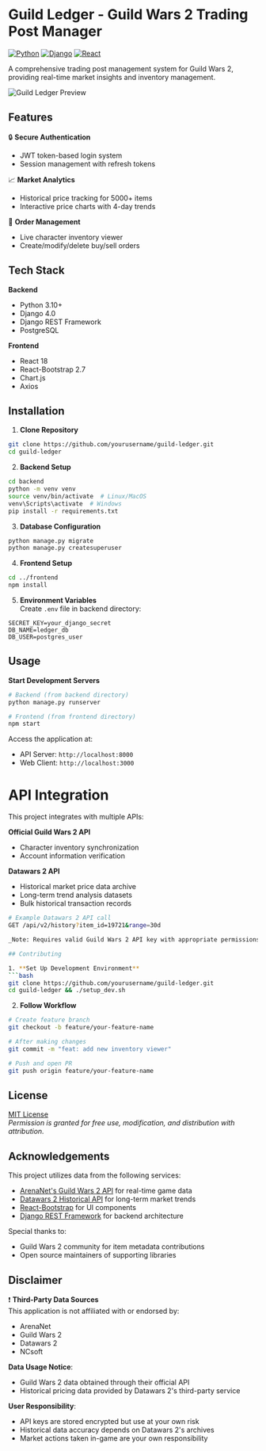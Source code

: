 # Guild Ledger - Guild Wars 2 Trading Post Manager

[![Python](https://img.shields.io/badge/Python-3.10+-blue?logo=python)](https://python.org)
[![Django](https://img.shields.io/badge/Django-4.0-brightgreen?logo=django)](https://djangoproject.com)
[![React](https://img.shields.io/badge/React-18.x-%2361DAFB?logo=react)](https://reactjs.org)

A comprehensive trading post management system for Guild Wars 2, providing real-time market insights and inventory management.

![Guild Ledger Preview]((https://imgur.com/a/sSFhSii))

## Features

🔒 **Secure Authentication**  
- JWT token-based login system  
- Session management with refresh tokens  

📈 **Market Analytics**  
- Historical price tracking for 5000+ items  
- Interactive price charts with 4-day trends   

💼 **Order Management** 
- Live character inventory viewer 
- Create/modify/delete buy/sell orders  

## Tech Stack

**Backend**  
- Python 3.10+  
- Django 4.0  
- Django REST Framework  
- PostgreSQL  

**Frontend**  
- React 18  
- React-Bootstrap 2.7  
- Chart.js  
- Axios  

## Installation

1. **Clone Repository**  
```bash
git clone https://github.com/yourusername/guild-ledger.git
cd guild-ledger
```

2. **Backend Setup**  
```bash
cd backend
python -m venv venv
source venv/bin/activate  # Linux/MacOS
venv\Scripts\activate  # Windows
pip install -r requirements.txt
```

3. **Database Configuration**  
```bash
python manage.py migrate
python manage.py createsuperuser
```

4. **Frontend Setup**  
```bash
cd ../frontend
npm install
```

5. **Environment Variables**  
Create `.env` file in backend directory:  
```env
SECRET_KEY=your_django_secret
DB_NAME=ledger_db
DB_USER=postgres_user
```

## Usage

**Start Development Servers**  
```bash
# Backend (from backend directory)
python manage.py runserver

# Frontend (from frontend directory)
npm start
```

Access the application at:  
- API Server: `http://localhost:8000`  
- Web Client: `http://localhost:3000`

# API Integration

This project integrates with multiple APIs:

**Official Guild Wars 2 API**   
- Character inventory synchronization  
- Account information verification  

**Datawars 2 API**  
- Historical market price data archive  
- Long-term trend analysis datasets  
- Bulk historical transaction records  

```bash
# Example Datawars 2 API call
GET /api/v2/history?item_id=19721&range=30d

_Note: Requires valid Guild Wars 2 API key with appropriate permissions._

## Contributing

1. **Set Up Development Environment**  
```bash
git clone https://github.com/yourusername/guild-ledger.git
cd guild-ledger && ./setup_dev.sh
```

2. **Follow Workflow**  
```bash
# Create feature branch
git checkout -b feature/your-feature-name

# After making changes
git commit -m "feat: add new inventory viewer"

# Push and open PR
git push origin feature/your-feature-name
```

## License

[MIT License](LICENSE)  
_Permission is granted for free use, modification, and distribution with attribution._

## Acknowledgements

This project utilizes data from the following services:

- [ArenaNet's Guild Wars 2 API](https://wiki.guildwars2.com/wiki/API:Main) for real-time game data  
- [Datawars 2 Historical API](https://datawars2.io/docs) for long-term market trends  
- [React-Bootstrap](https://react-bootstrap.github.io/) for UI components  
- [Django REST Framework](https://www.django-rest-framework.org/) for backend architecture  

Special thanks to:
- Guild Wars 2 community for item metadata contributions
- Open source maintainers of supporting libraries

## Disclaimer

❗ **Third-Party Data Sources**  
This application is not affiliated with or endorsed by:
- ArenaNet
- Guild Wars 2
- Datawars 2
- NCsoft

**Data Usage Notice**:  
- Guild Wars 2 data obtained through their official API  
- Historical pricing data provided by Datawars 2's third-party service  

**User Responsibility**:  
- API keys are stored encrypted but use at your own risk  
- Historical data accuracy depends on Datawars 2's archives  
- Market actions taken in-game are your own responsibility
